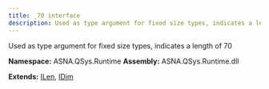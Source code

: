 ```yaml
---
title: _70 interface
description: Used as type argument for fixed size types, indicates a length of 70 
---
```


Used as type argument for fixed size types, indicates a length of 70 

**Namespace:** ASNA.QSys.Runtime
**Assembly:** ASNA.QSys.Runtime.dll

**Extends:** [ILen](/reference/runtime/qsys-runtime/i-len.html), [IDim](/reference/runtime/qsys-runtime/i-dim.html)
<br>
<br>
